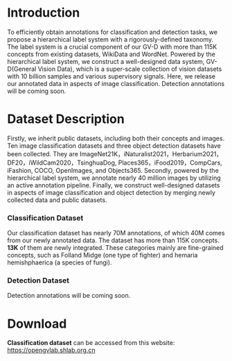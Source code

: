 # Introduction

To efficiently obtain annotations for classification and detection tasks, we propose a hierarchical label system with a rigorously-defined taxonomy. The label system is a crucial component of our GV-D with more than 115K concepts from existing datasets, WikiData and WordNet. Powered by the hierarchical label system, we construct a well-designed data system, GV-D(General Vision Data), which is  a super-scale collection of vision datasets with 10 billion samples and various supervisory signals. Here, we release our annotated data in aspects of image classification. Detection annotations will be coming soon.



# Dataset Description

Firstly, we inherit public datasets, including both their concepts and images. Ten image classification datasets and three object detection datasets have been collected. They are ImageNet21K，iNaturalist2021，Herbarium2021，DF20，iWildCam2020，TsinghuaDog, Places365，iFood2019，CompCars, iFashion, COCO, OpenImages, and Objects365. Secondly, powered by the hierarchical label system, we annotate nearly 40 million images by utilizing an active annotation pipeline. Finally, we construct well-designed datasets in aspects of image classification and object detection by merging newly collected data and public datasets. 

### Classification Dataset

Our classification dataset has nearly 70M annotations, of which 40M comes from our newly annotated data. The dataset has more than 115K concepts. **13K** of them are newly integrated. These categories mainly are fine-grained concepts, such as Folland Midge (one type of fighter) and hemaria hemishphaerica (a species of fungi). 

### Detection Dataset

Detection annotations will be coming soon.



# Download

**Classification dataset** can be accessed from this website: https://opengvlab.shlab.org.cn

